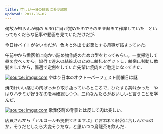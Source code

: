 ```yaml
---
title: 忙しい一日の締めに希少部位
updated: 2021-06-02
---
```


何故か知らんが朝の 5:30 に目が覚めたのでそのまま起きて作業していた．といってもくだらな記事や動画を見ていただけだが．

今日はバイトがないのだが，色々と外出を必要とする用事が詰まっていた．

午前中から歯医者に向かい詰め物作成のための型をとってもらい，一度帰宅して昼を食べてから，銀行で週末の結婚式のために新札をゲットし，新宿に移動し散髪をしてから，隔週で定例をしていた先輩に焼肉をご馳走になってきた．

<a href="https://imgur.com/EZ0Wsr5"><img src="https://i.imgur.com/EZ0Wsr5.jpg" title="source: imgur.com" /></a>
やはり日本のオクトーバーフェスト開催日は謎


焼肉はいい感じの肉ばっかり取り扱っているところで，ひたすら美味かった．やはりハラミが好きなのを再確認しつつ，三角なんたらがおいしいと言うことを学んだ．

<a href="https://imgur.com/t0S4Q7H"><img src="https://i.imgur.com/t0S4Q7H.jpg" title="source: imgur.com" /></a>
歌舞伎町の背景とは反して肉は美しい．

店員さんから「アルコールも提供できますよ」と言われて経営に苦しんでるのか，そうだとしたら大変そうだな，と思いつつ烏龍茶を飲んだ．
